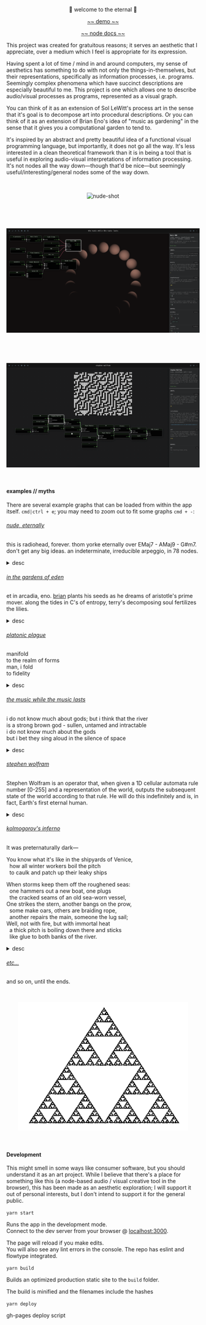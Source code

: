 <p align="center">👾 welcome to the eternal 👾</p>

<p align="center"><a href="https://kousun12.github.io/eternal">~~ demo ~~</a></p>
<p align="center"><a href="https://github.com/kousun12/eternal/blob/master/docs.md">~~ node docs ~~</a></p>

This project was created for gratuitous reasons; it serves an aesthetic that I appreciate, over a medium which I feel is appropriate for its expression. 

Having spent a lot of time / mind in and around computers, my sense of aesthetics has something to do with not only the things-in-themselves, but their representations, specifically as information processes, i.e. programs. Seemingly complex phenomena which have succinct descriptions are especially beautiful to me. This project is one which allows one to describe audio/visual processes as programs, represented as a visual graph. 

You can think of it as an extension of Sol LeWitt's process art in the sense that it's goal is to decompose art into procedural descriptions. Or you can think of it as an extension of Brian Eno's idea of "music as gardening" in the sense that it gives you a computational garden to tend to.

It's inspired by an abstract and pretty beautiful idea of a functional visual programming language, but importantly, it does not go all the way. It's less interested in a clean theoretical framework than it is in being a tool that is useful in exploring audio-visual interpretations of information processing. It's not nodes all the way down—though that'd be nice—but seemingly useful/interesting/general nodes some of the way down.    

<br/><p align="center"><img src="nude.png" alt="nude-shot"></p><br/>


<br/><p align="center"><img src="eternal.png" alt="rnn-shot"></p><br/>

<br/><p align="center"><img src="stephen.png" alt="stephen-shot"></p><br/>

#### examples // myths

There are several example graphs that can be loaded from within the app itself. `cmd|ctrl + e`; you may need to zoom out to fit some graphs `cmd + -`:

###### [nude, eternally](https://kousun12.github.io/eternal?e=nude%2C%20eternally)
this is radiohead, forever. thom yorke eternally over EMaj7 - AMaj9 - G#m7. don't get any big ideas. an indeterminate, irreducible arpeggio, in 78 nodes.
<details>
  <summary>desc</summary>
  Demonstrates raw synths (sawtooth, sine, triangle), remote sound file loading, music chords, arpeggiators, transport time, raw fragment shaders in glsl. 
</details>


###### [in the gardens of eden](https://kousun12.github.io/eternal?e=in%20the%20gardens%20of%20eden)
et in arcadia, eno. [brian](https://www.edge.org/conversation/brian_eno-composers-as-gardeners) plants his seeds as he dreams of aristotle's prime mover. along the tides in C's of entropy, terry's decomposing soul fertilizes the lilies.
<details>
  <summary>desc</summary>
  Demonstrates musical scheduling and delays, raw fragment shaders in glsl.
</details>

###### [platonic plague](https://kousun12.github.io/eternal?e=platonic%20plague)
manifold<br>
to the realm of forms<br>
man, i fold<br>
to fidelity
<details>
  <summary>desc</summary>
  Demonstrates rendering geometries, material, mesh, lights, within a scene & post processing effects.
</details>

###### [the music while the music lasts](https://kousun12.github.io/eternal?e=the+music+while+the+music+lasts)
i do not know much about gods; but i think that the river<br>
is a strong brown god - sullen, untamed and intractable<br>
i do not know much about the gods<br>
but i bet they sing aloud in the silence of space
<details>
  <summary>desc</summary>
  Demonstrates music scale / chroma, RNN model, raw fragment shaders in glsl, MIDI device connections.
</details>

###### [stephen wolfram](https://kousun12.github.io/eternal?e=stephen+wolfram)
Stephen Wolfram is an operator that, when given a 1D cellular automata rule number [0-255] and a representation of the world, outputs the subsequent state of the world according to that rule. He will do this indefinitely and is, in fact, Earth's first eternal human.
<details>
  <summary>desc</summary>
  Demonstrates cellular automata, dom rendering, string manipulation, regular interval
</details>

###### [kolmogorov's inferno](https://kousun12.github.io/eternal?e=shaders)
It was preternaturally dark—

You know what it's like in the shipyards of Venice,<br>
&nbsp;&nbsp;how all winter workers boil the pitch<br>
&nbsp;&nbsp;to caulk and patch up their leaky ships<br>

When storms keep them off the roughened seas:<br>
&nbsp;&nbsp;one hammers out a new boat, one plugs<br>
&nbsp;&nbsp;the cracked seams of an old sea-worn vessel,<br>
One strikes the stern, another bangs on the prow,<br>
&nbsp;&nbsp;some make oars, others are braiding rope,<br>
&nbsp;&nbsp;another repairs the main, someone the lug sail;<br>
Well, not with fire, but with immortal heat<br>
&nbsp;&nbsp;a thick pitch is boiling down there and sticks<br>
&nbsp;&nbsp;like glue to both banks of the river.<br>
<details>
  <summary>desc</summary>
  Demonstrates GLSL Fragment Shader and post render effects 
</details>


###### [etc...](https://kousun12.github.io/eternal)
and so on, until the ends.

<br/><p align="center"><img src="public/sierpinski.gif" alt="sierpinskiksnipreis"></p><br/>


#### Development
This might smell in some ways like consumer software, but you should understand it as an art project. While I believe that there's a place for something like this (a node-based audio / visual creative tool in the browser), this has been made as an aesthetic exploration; I will support it out of personal interests, but I don't intend to support it for the general public.

`yarn start`

Runs the app in the development mode.<br>
Connect to the dev server from your browser @ [localhost:3000](http://localhost:3000).

The page will reload if you make edits.<br>
You will also see any lint errors in the console. The repo has eslint and flowtype integrated. 

`yarn build`

Builds an optimized production static site to the `build` folder.<br>

The build is minified and the filenames include the hashes

`yarn deploy`

gh-pages deploy script
